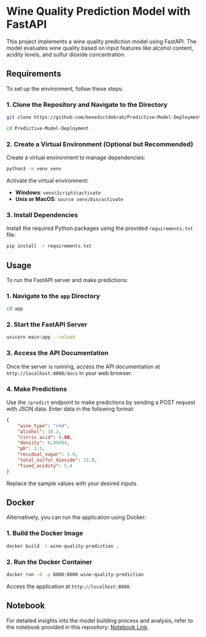 # Wine Quality Prediction Model with FastAPI

This project implements a wine quality prediction model using FastAPI. The model evaluates wine quality based on input features like alcohol content, acidity levels, and sulfur dioxide concentration.

## Requirements

To set up the environment, follow these steps:

### 1. Clone the Repository and Navigate to the Directory

```bash
git clone https://github.com/benedictdebrah/Predictive-Model-Deployment.git
```

```bash
cd Predictive-Model-Deployment
```

### 2. Create a Virtual Environment (Optional but Recommended)

Create a virtual environment to manage dependencies:

```bash
python3 -m venv venv
```

Activate the virtual environment:

- **Windows**: `venv\Scripts\activate`
- **Unix or MacOS**: `source venv/bin/activate`

### 3. Install Dependencies

Install the required Python packages using the provided `requirements.txt` file:

```bash
pip install -r requirements.txt
```

## Usage

To run the FastAPI server and make predictions:

### 1. Navigate to the `app` Directory

```bash
cd app
```

### 2. Start the FastAPI Server

```bash
uvicorn main:app --reload
```

### 3. Access the API Documentation

Once the server is running, access the API documentation at `http://localhost:8000/docs` in your web browser.

### 4. Make Predictions

Use the `/predict` endpoint to make predictions by sending a POST request with JSON data. Enter data in the following format:

```json
{
    "wine_type": "red",
    "alcohol": 10.2,
    "citric_acid": 0.08,
    "density": 0.99484,
    "ph": 3.5,
    "residual_sugar": 1.9,
    "total_sulfur_dioxide": 31.0,
    "fixed_acidity": 5.4
}
```

Replace the sample values with your desired inputs.

## Docker

Alternatively, you can run the application using Docker:

### 1. Build the Docker Image

```bash
docker build -t wine-quality-prediction .
```

### 2. Run the Docker Container

```bash
docker run -d -p 8000:8000 wine-quality-prediction
```

Access the application at `http://localhost:8000`.

## Notebook

For detailed insights into the model building process and analysis, refer to the notebook provided in this repository: [Notebook Link](https://github.com/benedictdebrah/Wine-Quality-Prediction).

